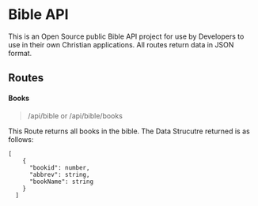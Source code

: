 # Bible API
This is an Open Source public Bible API project for use by Developers to use in their own Christian applications.
All routes return data in JSON format.

## Routes

#### Books

> /api/bible or /api/bible/books

This Route returns all books in the bible. The Data Strucutre returned is as follows:
```
[
    {
      "bookid": number,
      "abbrev": string,
      "bookName": string
    }
  ]
```

